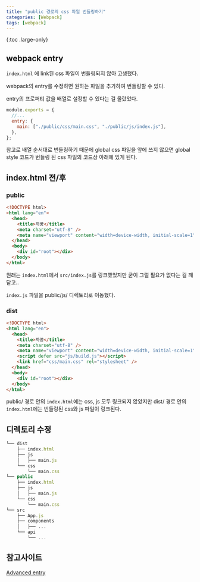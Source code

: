 ```yaml
---
title: "public 경로의 css 파일 번들링하기"
categories: [Webpack]
tags: [webpack]
---
```


{:toc .large-only}

## webpack entry

`index.html` 에 link된 css 파일이 번들링되지 않아 고생했다.

webpack의 entry를 수정하면 원하는 파일을 추가하여 번들링할 수 있다.

entry의 프로퍼티 값을 배열로 설정할 수 있다는 걸 몰랐었다.

```js
module.exports = {
  //...
  entry: {
    main: ["./public/css/main.css", "./public/js/index.js"],
  },
};
```

참고로 배열 순서대로 번들링하기 때문에 global css 파일을 앞에 쓰지 않으면 global style 코드가 번들링 된 css 파일의 코드상 아래에 있게 된다.

## index.html 전/후

### public

```html
<!DOCTYPE html>
<html lang="en">
  <head>
    <title>까꿍</title>
    <meta charset="utf-8" />
    <meta name="viewport" content="width=device-width, initial-scale=1" />
  </head>
  <body>
    <div id="root"></div>
  </body>
</html>
```

원래는 `index.html`에서 `src/index.js`를 링크했었지만 굳이 그럴 필요가 없다는 걸 깨닫고..

`index.js` 파일을 public/js/ 디렉토리로 이동했다.

### dist

```html
<!DOCTYPE html>
<html lang="en">
  <head>
    <title>까꿍</title>
    <meta charset="utf-8" />
    <meta name="viewport" content="width=device-width, initial-scale=1" />
    <script defer src="js/build.js"></script>
    <link href="css/main.css" rel="stylesheet" />
  </head>
  <body>
    <div id="root"></div>
  </body>
</html>
```

public/ 경로 안의 `index.html`에는 css, js 모두 링크되지 않았지만 dist/ 경로 안의 `index.html`에는 번들링된 css와 js 파일이 링크된다.

## 디렉토리 수정

```js
└── dist
    ├── index.html
    ├── js
    │   ├── main.js
    └── css
        └── main.css
└── public
    ├── index.html
    ├── js
    │   ├── main.js
    └── css
        └── main.css
└── src
    ├── App.js
    ├── components
    │   ├── ...
    └── api
        └── ...
```

## 참고사이트

[Advanced entry](https://webpack.js.org/guides/entry-advanced/)
